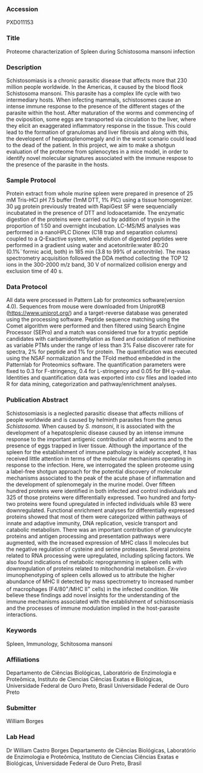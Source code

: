 ### Accession
PXD011153

### Title
Proteome characterization of Spleen during Schistosoma mansoni infection

### Description
Schistosomiasis is a chronic parasitic disease that affects more that 230 million people worldwide. In the Americas, it caused by the blood flook Schistosoma mansoni. This parasite has a complex life cycle with two intermediary hosts. When infecting mammals, schistosomes cause an intense immune response to the presence of the different stages of the parasite within the host. After maturation of the worms and commencing of the oviposition, some eggs are transported via circulation to the liver, where they elicit an exaggerated inflammatory response in the tissue. This could lead to the formation of granulomas and liver fibrosis and along with this, the developent of hepatosplenomegaly and in the worst scenario could lead to the dead of the patient. In this project, we aim to make a shotgun evaluation of the proteome from splenocytes in a mice model, in order to identify novel molecular signatures associated with the immune respose to the presence of the parasite in the hosts.

### Sample Protocol
Protein extract from whole murine spleen were prepared in presence of 25 mM Tris-HCl pH 7.5 buffer (1mM DTT, 1% PIC) using a tissue homogenizer. 30 μg protein previously treated with RapiGest SF were sequencially incubatated in the presence of DTT and Iodoacetamide. The enzymatic digestion of the proteins were carried out by addition of trypsin in the proportion of 1:50 and overnight incubation. LC-MS/MS analyses was performed in a nanoHPLC Dionex (C18 trap and separation columns) coupled to a Q-Exactive system, while elution of digested peptides were performed in a gradient  using water and acetonitrile:water 80:20 (0.1%¨formic acid, both) in 185 min (3.8 to 99% of acetonitrile). The mass spectrometry acquisition followed the DDA method collecting the TOP 12 ions in the 300-2000 m/z band, 30 V of normalized collision energy and exclusion time of 40 s.

### Data Protocol
All data were processed in Pattern Lab for proteomics software(version 4.0). Sequences from mouse were downloaded from UniprotKB (https://www.uniprot.org/) and a target-reverse database was generated using the processing software. Peptide sequence matching using the Comet algorithm were performed and then filtered using Search Engine Processor (SEPro) and a match was considered true for a tryptic peptide candidates with carbamidomethylation as fixed and oxidation of methionine as variable PTMs under the range of less than 3% False discoverer rate for spectra, 2% for peptide and 1% for protein. The quantification was executed using the NSAF normalization and the TFold method embedded in the Patternlab for Proteomics software. The quantification parameters were fixed to 0.3 for F-stringency, 0.4 for L-stringency and 0.05 for BH q-value. Identities and quantification data was exported into csv files and loaded into R for data mining, categorization and pathway/enrichment analyses.

### Publication Abstract
Schistosomiasis is a neglected parasitic disease that affects millions of people worldwide and is caused by helminth parasites from the genus <i>Schistosoma</i>. When caused by <i>S. mansoni</i>, it is associated with the development of a hepatosplenic disease caused by an intense immune response to the important antigenic contribution of adult worms and to the presence of eggs trapped in liver tissue. Although the importance of the spleen for the establishment of immune pathology is widely accepted, it has received little attention in terms of the molecular mechanisms operating in response to the infection. Here, we interrogated the spleen proteome using a label-free shotgun approach for the potential discovery of molecular mechanisms associated to the peak of the acute phase of inflammation and the development of splenomegaly in the murine model. Over fifteen hundred proteins were identified in both infected and control individuals and 325 of those proteins were differentially expressed. Two hundred and forty-two proteins were found upregulated in infected individuals while 83 were downregulated. Functional enrichment analyses for differentially expressed proteins showed that most of them were categorized within pathways of innate and adaptive immunity, DNA replication, vesicle transport and catabolic metabolism. There was an important contribution of granulocyte proteins and antigen processing and presentation pathways were augmented, with the increased expression of MHC class II molecules but the negative regulation of cysteine and serine proteases. Several proteins related to RNA processing were upregulated, including splicing factors. We also found indications of metabolic reprogramming in spleen cells with downregulation of proteins related to mitochondrial metabolism. <i>Ex-vivo</i> imunophenotyping of spleen cells allowed us to attribute the higher abundance of MHC II detected by mass spectrometry to increased number of macrophages (F4/80<sup>+</sup>/MHC II<sup>+</sup> cells) in the infected condition. We believe these findings add novel insights for the understanding of the immune mechanisms associated with the establishment of schistosomiasis and the processes of immune modulation implied in the host-parasite interactions.

### Keywords
Spleen, Immunology, Schitosoma mansoni

### Affiliations
Departamento de Ciências Biológicas, Laboratório de Enzimologia e Proteômica, Instituto de Ciencias Ciências Exatas e Biológicas, Universidade Federal de Ouro Preto, Brasil
Universidade Federal de Ouro Preto

### Submitter
William Borges

### Lab Head
Dr William Castro Borges
Departamento de Ciências Biológicas, Laboratório de Enzimologia e Proteômica, Instituto de Ciencias Ciências Exatas e Biológicas, Universidade Federal de Ouro Preto, Brasil


